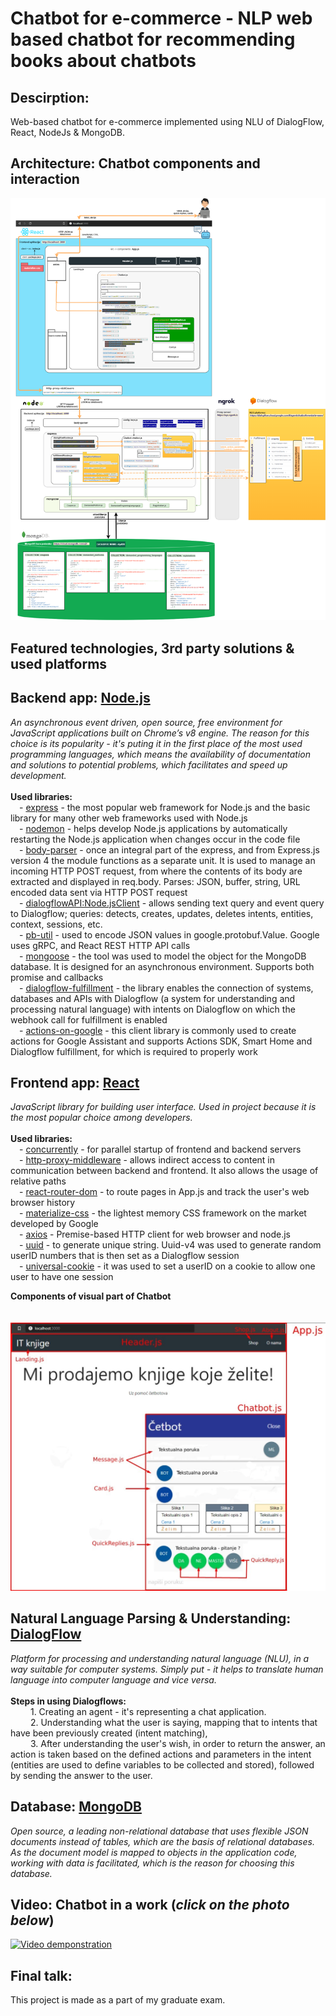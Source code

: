 # Chatbot for e-commerce - NLP web based chatbot for recommending books about chatbots

 ## Descirption:
 Web-based chatbot for e-commerce implemented using NLU of DialogFlow, React, NodeJs & MongoDB.

 ## Architecture: Chatbot components and interaction
 ![one](./Screenshots/Chatbot_components_and_interaction.png)
 

 ## Featured technologies, 3rd party solutions & used platforms
   ## Backend app: [Node.js](https://nodejs.org/) <br/>
*An asynchronous event driven, open source, free environment for JavaScript applications built on Chrome’s v8 engine. The reason for this choice is its popularity - it's puting it in the first place of the most used programming languages, which means the availability of documentation and solutions to potential problems, which facilitates and speed up development.*<br/>
<br/> 
        **Used libraries:** <br/>
            &emsp;- [express](https://expressjs.com/) - the most popular web framework for Node.js and the basic library for many other web frameworks used with Node.js <br/>
            &emsp;- [nodemon](https://www.npmjs.com/package/nodemon) - helps develop Node.js applications by automatically restarting the Node.js application when changes occur in the code file <br/>
            &emsp;- [body-parser](https://www.npmjs.com/package/body-parser) - once an integral part of the express, and from Express.js version 4 the module functions as a separate unit. It is used to manage an incoming HTTP POST request, from where the contents of its body are extracted and displayed in req.body. Parses: JSON, buffer, string, URL encoded data sent via HTTP POST request <br/>
            &emsp;- [dialogflowAPI:Node.jsClient](https://googleapis.dev/nodejs/dialogflow/latest/index.html) - allows sending text query and event query to Dialogflow; queries: detects, creates, updates, deletes intents, entities, context, sessions, etc. <br/>
            &emsp;- [pb-util](https://www.npmjs.com/package/pb-util) - used to encode JSON values ​​in google.protobuf.Value. Google uses gRPC, and React REST HTTP API calls <br/>
            &emsp;- [mongoose](https://www.npmjs.com/package/mongoose) - the tool was used to model the object for the MongoDB database. It is designed for an asynchronous environment. Supports both promise and callbacks <br/>
            &emsp;- [dialogflow-fulfillment](https://www.npmjs.com/package/dialogflow-fulfillment) - the library enables the connection of systems, databases and APIs with Dialogflow (a system for understanding and processing natural language) with intents on Dialogflow on which the webhook call for fulfillment is enabled <br/>
            &emsp;- [actions-on-google](https://www.npmjs.com/package/actions-on-google) - this client library is commonly used to create actions for Google Assistant and supports Actions SDK, Smart Home and Dialogflow fulfillment, for which is required to properly work <br/>
 
   ## Frontend app: [React](https://reactjs.org/)
   *JavaScript library for building user interface. Used in project because it is the most popular choice among developers.* <br/>
   <br/>
        **Used libraries:** <br/>
            &emsp;- [concurrently](https://www.npmjs.com/package/concurrently) - for parallel startup of frontend and backend servers <br/>
            &emsp;- [http-proxy-middleware](https://www.npmjs.com/package/http-proxy-middleware) - allows indirect access to content in communication between backend and frontend. It also allows the usage of relative paths <br/>
            &emsp;- [react-router-dom](https://www.npmjs.com/package/react-router-dom) - to route pages in App.js and track the user's web browser history <br/>
            &emsp;- [materialize-css](https://www.npmjs.com/package/materialize-css) - the lightest memory CSS framework on the market developed by Google <br/>
            &emsp;- [axios](https://github.com/axios/axios) - Premise-based HTTP client for web browser and node.js <br/>
            &emsp;- [uuid](https://www.npmjs.com/package/uuid) - to generate unique string. Uuid-v4 was used to generate random userID numbers that is then set as a Dialogflow session <br/>
            &emsp;- [universal-cookie](https://www.npmjs.com/package/cookie-universal) - it was used to set a userID on a cookie to allow one user to have one session <br/>

   **Components of visual part of Chatbot**  <br/>
   <br/>
&emsp;&emsp; <img src="./Screenshots/Components_of_visual_part_of_chatbot.jpg" width="600" alt="Components_of_visual_part_of_chatbot">

   ## Natural Language Parsing & Understanding: [DialogFlow](https://dialogflow.cloud.google.com/) <br/>
*Platform for processing and understanding natural language (NLU), in a way suitable for computer systems. Simply put - it helps to translate human language into computer language and vice versa.* <br/>
   <br/>
        **Steps in using Dialogflows:** <br/>
           &emsp; &emsp;1. Creating an agent - it's representing a chat application. <br/>
           &emsp; &emsp;2. Understanding what the user is saying, mapping that to intents that have been previously created (intent matching), <br/>
           &emsp; &emsp;3. After understanding the user's wish, in order to return the answer, an action is taken based on the defined actions and parameters in the intent (entities are used to define variables to be collected and stored), followed by sending the answer to the user. <br/>

   ## Database: [MongoDB](https://www.mongodb.com/) <br/>
*Open source, a leading non-relational database that uses flexible JSON documents instead of tables, which are the basis of relational databases. As the document model is mapped to objects in the application code, working with data is facilitated, which is the reason for choosing this database.* <br/>


 ## Video: Chatbot in a work (*click on the photo below*)
 [![Video demponstration](https://i9.ytimg.com/vi/41er2DovjmQ/mq1.jpg?sqp=CMzc__0F&rs=AOn4CLDynuQagJiyCmo2qOCR8-mXXpVEew)](https://www.youtube.com/watch?v=41er2DovjmQ)


 ## Final talk:
 This project is made as a part of my graduate exam.
